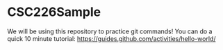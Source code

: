 # CSC226Sample
We will be using this repository to practice git commands!
You can do a quick 10 minute tutorial: https://guides.github.com/activities/hello-world/
